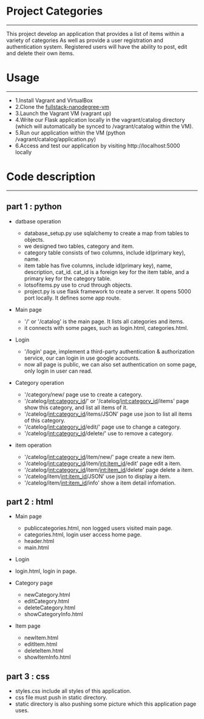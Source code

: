 # Project Categories
---
This project develop an application that provides a list of items within a variety of categories 
As well as provide a user registration and authentication system. 
Registered users will have the ability to post, edit and delete their own items.
 
# Usage
---
- 1.Install Vagrant and VirtualBox
- 2.Clone the [fullstack-nanodegree-vm](https://github.com/udacity/fullstack-nanodegree-vm)
- 3.Launch the Vagrant VM (vagrant up)
- 4.Write our Flask application locally in the vagrant/catalog directory (which will automatically be synced to /vagrant/catalog within the VM).
- 5.Run our application within the VM (python /vagrant/catalog/application.py)
- 6.Access and test our application by visiting http://localhost:5000 locally

# Code description
---
## part 1 : python
+ datbase operation
	* database_setup.py use sqlalchemy to create a map from tables to objects.
    * we designed two tables, category and item.
	* category table consists of two columns, include id(primary key), name.
	* item table has five columns, include id(primary key), name, description, cat_id. cat_id is a foreign key for the item table, and a primary key for the category table.
	* lotsofitems.py use to crud through objects.
	* project.py is use flask framework to create a server. It opens 5000 port locally. It defines some app route.
	
+ Main page
	* '/' or '/catalog' is the main page. It lists all categories and items.
	* it connects with some pages, such as login.html, categories.html.
    
+ Login
	* '/login' page, implement a third-party authentication & authorization service, our can login in use google accounts.
	* now all page is public, we can also set authentication on some page, only login in user can read.
	
+ Category operation
	* '/category/new/ page use to create a category.
	* '/catelog/<int:category_id>/' or '/catelog/<int:category_id>/items' page show this category, and list all items of it.
	* '/catelog/<int:category_id>/items/JSON' page use json to list all items of this category.
	* '/catelog/<int:category_id>/edit/' page use to change a category. 
	* '/catelog/<int:category_id>/delete/' use to remove a category.
	
+ item operation
	* '/catelog/<int:category_id>/item/new/' page create a new item.
	* '/catelog/<int:category_id>/item/<int:item_id>/edit' page edit a item.
	* '/catelog/<int:category_id>/item/<int:item_id>/delete' page delete a item.
	* '/catelog/item/<int:item_id>/JSON' use json to display a item.
	* '/catelog/item/<int:item_id>/info' show a item detail infomation.
	
## part 2 : html
+ Main page
	* publiccategories.html, non logged users visited main page.
	* categories.html, login user access home page.
	* header.html
	* main.html
	
+ Login
* login.html, login in page.
	
+ Category page
	* newCategory.html
	* editCategory.html
	* deleteCategory.html
	* showCategoryInfo.html
	
+ Item page
	* newItem.html
	* editItem.html
	* deleteItem.html
	* showItemInfo.html
	
## part 3 : css
+ styles.css include all styles of this application.
+ css file must push in static directory.
+ static directory is also pushing some picture which this application page uses.
